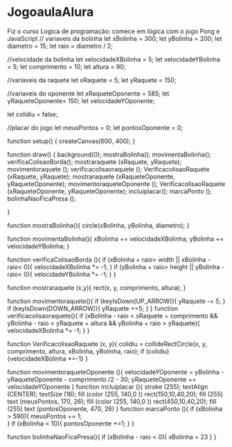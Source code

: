 # JogoaulaAlura
Fiz o curso Logica de programação: comece em lógica com o jogo Pong e JavaScript
// variaveis da bolinha
let xBolinha = 300;
let yBolinha = 200;
let diametro = 15;
let raio = diametro / 2;

//velocidade da bolinha
let velocidadeXBolinha = 5;
let velocidadeYBolinha = 5;
let comprimento = 10;
let altura = 90;

//variaveis da raquete
let xRaquete = 5;
let yRaquete = 150;

//variaveis do oponente
let xRaqueteOponente = 585;
let yRaqueteOponente= 150;
let velocidadeYOponente;

let colidiu = false;

//placar do jogo
let meusPontos = 0;
let pontosOponente = 0;
 
function setup() {
  createCanvas(600, 400);
}

function draw() {
  background(0);
  mostraBolinha();
  movimentaBolinha();
  verificaColisaoBorda();
  mostraraquete (xRaquete, yRaquete);
  movimentoraquete ();
  verificacolisaoraquete ();
  VerificacolisaoRaquete (xRaquete, yRaquete);
  mostraraquete (xRaqueteOponente, yRaqueteOponente);
  movimentoraqueteOponente ();
  VerificacolisaoRaquete (xRaqueteOponente, yRaqueteOponente);
  incluiplacar();
  marcaPonto ();
  bolinhaNaoFicaPresa ();
  

}

function mostraBolinha(){
  circle(xBolinha, yBolinha, diametro);
}

function movimentaBolinha(){
  xBolinha += velocidadeXBolinha;
  yBolinha += velocidadeYBolinha;
}

function verificaColisaoBorda (){
    if (xBolinha + raio> width || 
        xBolinha - raio< 0){
    velocidadeXBolinha *= -1;
  }
    if (yBolinha + raio> height || 
        yBolinha - raio< 0){
    velocidadeYBolinha *= -1;
  }
}

function mostraraquete (x,y){
    rect(x, y, comprimento, altura);
}
  
function movimentoraquete(){
  if (keyIsDown(UP_ARROW)){
    yRaquete -= 5;
  }
  if (keyIsDown(DOWN_ARROW)){
    yRaquete +=5;
  }
}
function verificacolisaoraquete(){
  if (xBolinha - raio < xRaquete + comprimento && yBolinha - raio < yRaquete + altura && yBolinha + raio > yRaquete){
    velocidadeXBolinha *= -1;
  }
}

function VerificacolisaoRaquete (x, y){
  colidiu = collideRectCircle(x, y, comprimento, altura, xBolinha, yBolinha, raio);
  if (colidiu){velocidadeXBolinha *=-1}
}


function movimentoraqueteOponente (){
  velocidadeYOponente = yBolinha - yRaqueteOponente - comprimento /2 - 30;
  yRaqueteOponente += velocidadeYOponente
}
function incluiplacar (){
  stroke (255);
  textAlign (CENTER);
  textSize (16);
  fill (color (255, 140,0 ))
  rect(150,10,40,20);
  fill (255)
  text (meusPontos, 170, 26);
  fill (color (255, 140,0 ))
  rect(450,10,40,20);
  fill (255)
  text (pontosOponente, 470, 26)
}
function marcaPonto (){
  if (xBolinha > 590){
  meusPontos += 1;  
  }
  if (xBolinha < 10){
   pontosOponente +=1; 
  }
}

function bolinhaNaoFicaPresa(){
    if (xBolinha - raio < 0){
    xBolinha = 23
    }
}
